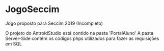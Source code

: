 # JogoSeccim
Jogo proposto para Seccim 2019 (Incompleto)

O projeto do AntroidStudio está contido na pasta 'PortalAluno'
A pasta Server-Side contém os códigos phps utilizados para fazer as requisições em SQL
